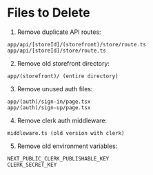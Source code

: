 # Files to Delete

1. Remove duplicate API routes:
```
app/api/[storeId]/(storefront)/store/route.ts
app/api/[storeId]/store/route.ts
```

2. Remove old storefront directory:
```
app/(storefront)/ (entire directory)
```

3. Remove unused auth files:
```
app/(auth)/sign-in/page.tsx
app/(auth)/sign-up/page.tsx
```

4. Remove clerk auth middleware:
```
middleware.ts (old version with clerk)
```

5. Remove old environment variables:
```
NEXT_PUBLIC_CLERK_PUBLISHABLE_KEY
CLERK_SECRET_KEY